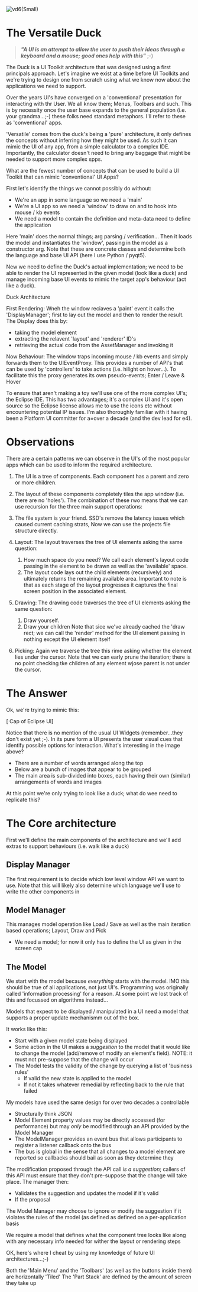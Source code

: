 ![vd6(Small)](https://github.com/E4Eric/TheDuck/assets/2371669/7fc8409f-e41a-41b2-b3a1-10b412423489)



# The Versatile Duck

> **_"A UI is an attempt to allow the user to push their ideas through a keyboard and a mouse; good ones help with this"_** ;-)

The Duck is a UI Toolkit architecture that was designed using a first principals approach.
Let's imagine we exist at a time before UI Toolkits and we're trying to design one from scratch using
what we know now about the applications we need to support.

Over the years UI's have converged on a 'conventional' presentation for interacting with thr User. We all know them; Menus, Toolbars and such. This is by necessity once the user base expands to the general population (i.e. your grandma...;-) these folks need standard metaphors.
I'll refer to these as 'conventional' apps.

'Versatile' comes from the duck's being a 'pure' architecture, it only defines the concepts without inferring how they might be used.
As such it can mimic the UI of any app, from a simple calculator to a complex IDE. Importantly, the calculator doesn't need to bring any baggage that might be needed to support more complex spps.

What are the fewest number of concepts that can be used to build a UI Toolkit that can mimic 'conventional' UI Apps?

First let's identify the things we cannot possibly do without:
- We're an app in some language so we need a 'main'
- We're a UI app so we need a 'window' to draw on and to hook into mouse / kb events
- We need a model to contain the definition and meta-data need to define the application

Here 'main' does the normal things; arg parsing / verification... Then it loads the model and instantiates the 'window', passing in the model as a constructor arg. Note that these are concrete classes and determine both the language and base UI API (here I use Python / pyqt5).

New we need to define the Duck's actual implementation; we need to be able to render the UI represented in the given model (look like a duck) and
manage incoming base UI events to mimic the target app's behaviour (act like a duck). 

Duck Architecture

First Rendering: 
Wneh the window reciaves a 'paint' event it calls the 'DisplayManager'; first to lay out the model and then to render the result.
The Display does this by:
- taking the model element
- extracting the relavent 'layout' and 'renderer' ID's
- retrieving the actual code from the AssetManager and invoking it

Now Behaviour:
The window traps incoming mouse / kb events and simply forwards them to the UIEventProxy. This provides a number of API's that can be used by
'controllers' to take actions (i.e. hilight on hover...). To facilitate this the proxy generates its own pseudo-events; Enter / Leave & Hover 

To ensure that  aren't making a toy we'll use one of the more complex UI's; the Eclipse IDE.
This has two advantages; it's a complex UI and it's open source so the Eclipse license allows me to use the icons etc without encountering potential IP issues.
I'm also thoroughly familiar with it having been a Platform UI committer for a=over a decade (and the dev lead for e4).

# Observations

There are a certain patterns we can observe in the UI's of the most popular apps
which can be used to inform the required architecture.

1. The UI is a tree of components. Each component has a parent and zero or more children.
2. The layout of these components completely tiles the app window (i.e. there are no 'holes'). The combination of these rwo means that we can use recursion for the three main support operations:

3. The file system is your friend. SSD's remove the latency issues which caused current caching strats, Now we can use the projects file structure directly.
1. Layout: The layout traverses the tree of UI elements asking the same question:
   1. How much space do you need? We call each element's layout code passing in the element to be drawn as well as the 'available' space.
   2. The layout code lays out the child elements (recursively) and ultimately returns the remaining available area. Important to note is that as each stage of the layout progresses it captures the final screen position in the associated element.
2. Drawing: The drawing code traverses the tree of UI elements asking the same question:
   1. Draw yourself.
   2. Draw your children Note that sice we've already cached the 'draw rect; we can call the 'render' method for the UI element passing in nothing except the UI element itself
3. Picking: Again we traverse the tree this rime asking whether the element lies under the cursor. Note that we can early prune the iteration; there is no point checking tke children of any element wjose parent is not under the cursor.

# The Answer

Ok, we're trying to mimic this:

[ Cap of Eclipse UI]

Notice that there is no mention of the usual UI Widgets (remember...they don't exist yet ;-).
In its pure form a UI presents the user visual cues that identify possible options for interaction.
What's interesting in the image above?
  
- There are a number of words arranged along the top
- Below are a bunch of images that appear to be grouped
- The main area is sub-divided into boxes, each having their own (similar) arrangements of words and images

At this point we're only trying to look like a duck; what do wee need to replicate this?

# The Core architecture
First we'll define the main components of the architecture and we'll add extras to support
behaviours (i.e. walk like a duck)
## Display Manager
The first requirement is to decide which low level window API we want to use. Note that this will likely also determine
which language we'll use to write the other components in 
## Model Manager 
 This manages model operation like Load / Save as well as the main iteration based operations; Layout, Draw and Pick  


- We need a model; for now it only has to define the UI as given in the screen cap

## The Model
We start with the model because *everything* starts with the model. IMO this should be true
of all applications, not just UI's. Programming was originally called 'information processing' for a reason.
At some point we lost track of this and focussed on algorithms instead...

Models that expect to be displayed / manipulated in a UI need a model that supports a proper update mechanismm out of the box.

It works like this:
- Start with a given model state being displayed
- Some action in the UI makes a *suggestion* to the model that it would like to change the model (add/remove of modify an element's field). NOTE: it must not pre-suppose that the change will occur
- The Model tests the validity of the change by querying a list of 'business rules'
  - If valid the new state is applied to the model
  - If not it takes whatever remedial by reflecting back to the rule that failed

My models have used the same design for over two decades a controllable 
- Structurally think JSON
- Model Element property values may be directly accessed (for performance) but may *only* be modified through an API provided by the Model Manager
- The ModelManager provides an event bus that allows participants to register a listener callback onto the bus
- The bus is global in the sense that all changes to a model element are reported so callbacks should bail as soon as they determine they

The modification proposed through the API call *is a suggestion*; callers of this API must ensure that they don't pre-suppose that the change will take place.
The manager then:
- Validates the suggestion and updates the model if it's valid
- If the proposal 

The Model Manager may choose to ignore or modify the suggestion if it violates the rules of the model (as defined as defined on a per-application basis 

We require a model that defines what the component tree looks like along with any necessary info needed for wither the layout or rendering steps

OK, here's where I cheat by using my knowledge of future UI architectures...;-)

Both the 'Main Menu' and the 'Toolbars' (as well as the buttons inside them) are horizontally 'Tiled'
The 'Part Stack' are defined by the amount of screen they take up





